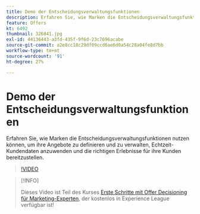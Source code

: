 ```yaml
---
title: Demo der Entscheidungsverwaltungsfunktionen
description: Erfahren Sie, wie Marken die Entscheidungsverwaltungsfunktionen nutzen können, um ihre Angebote zu definieren und zu verwalten, Echtzeit-Kundendaten anzuwenden und die richtigen Erlebnisse für ihre Kunden bereitzustellen.
feature: Offers
kt: 6492
thumbnail: 326841.jpg
exl-id: 44136443-a3fd-435f-9f6d-23c7696acabe
source-git-commit: a2e8cc18c29df09ccd6ae6d0a54c28a04fe8d7bb
workflow-type: tm+mt
source-wordcount: '91'
ht-degree: 27%

---
```


# Demo der Entscheidungsverwaltungsfunktionen

Erfahren Sie, wie Marken die Entscheidungsverwaltungsfunktionen nutzen können, um ihre Angebote zu definieren und zu verwalten, Echtzeit-Kundendaten anzuwenden und die richtigen Erlebnisse für ihre Kunden bereitzustellen.

>[!VIDEO](https://video.tv.adobe.com/v/326841?quality=12&learn=on)

>[!INFO]
>
> Dieses Video ist Teil des Kurses [Erste Schritte mit Offer Decisioning für Marketing-Experten](https://experienceleague.adobe.com/?lang=de?recommended=ExperiencePlatform-U-1-2020.1.offerdecisioning), der kostenlos in Experience League verfügbar ist!
